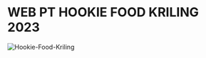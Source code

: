 # WEB PT HOOKIE FOOD KRILING 2023
![Hookie-Food-Kriling](https://github.com/Dimaspermana293/Hookie-Food-Kriling/assets/97396687/30919f06-b1c7-416b-91fb-65d3f2dedba7)
